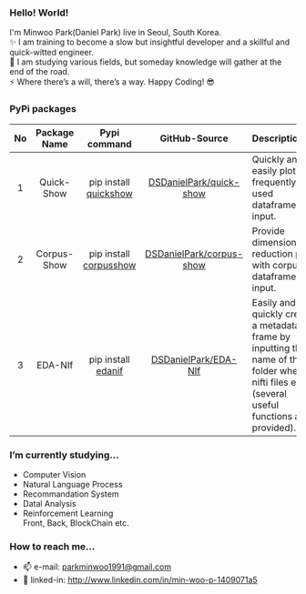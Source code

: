 ### Hello! World!
I'm Minwoo Park(Daniel Park) live in Seoul, South Korea.
<BR>
✨ I am training to become a slow but insightful developer and a skillful and quick-witted engineer. <br>
🍰 I am studying various fields, but someday knowledge will gather at the end of the road. <Br>
⚡ Where there’s a will, there’s a way. Happy Coding! 😎 <Br>

### PyPi packages
  |No|Package Name|Pypi command|GitHub-Source|Description|
  |:--:|:--:|:--:|:--:|:--|
  |1|Quick-Show| pip install [quickshow](https://pypi.org/project/quickshow/)|[DSDanielPark/quick-show](https://github.com/DSDanielPark/quick-show)|Quickly and easily plot frequently used dataframes as input.|
  |2|Corpus-Show| pip install [corpusshow](https://pypi.org/project/corpusshow/)|[DSDanielPark/corpus-show](https://github.com/DSDanielPark/corpus-show)|Provide dimensionality reduction plot with corpus dataframe as input.|
  |3|EDA-NIf| pip install [edanif](https://pypi.org/project/edanif/)|[DSDanielPark/EDA-NIf](https://github.com/DSDanielPark/EDA-NIf)|Easily and quickly create a metadata frame by inputting the name of the folder where nifti files exist (several useful functions are provided).|
  
  
### I’m currently studying...
- Computer Vision
- Natural Language Process
- Recommandation System
- Datal Analysis
- Reinforcement Learning
<br> Front, Back, BlockChain etc. 

### How to reach me...
- 📫 e-mail: parkminwoo1991@gmail.com
- 💬 linked-in: http://www.linkedin.com/in/min-woo-p-1409071a5
